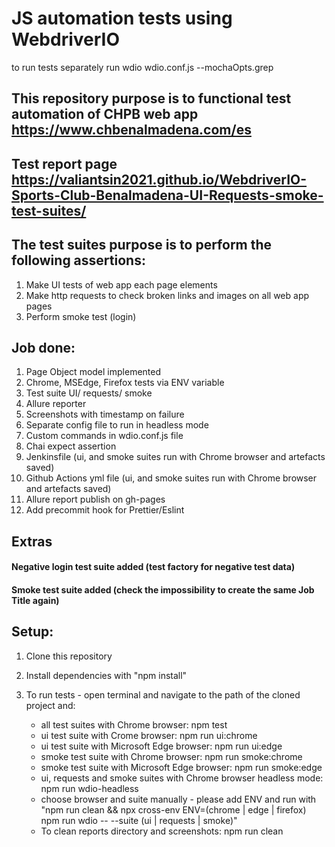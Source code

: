 # JS automation tests using WebdriverIO

to run tests separately run wdio wdio.conf.js --mochaOpts.grep <myText>

## This repository purpose is to functional test automation of CHPB web app https://www.chbenalmadena.com/es

## Test report page https://valiantsin2021.github.io/WebdriverIO-Sports-Club-Benalmadena-UI-Requests-smoke-test-suites/

## The test suites purpose is to perform the following assertions:

1. Make UI tests of web app each page elements
2. Make http requests to check broken links and images on all web app pages
3. Perform smoke test (login)

## Job done:

1.  Page Object model implemented
2.  Chrome, MSEdge, Firefox tests via ENV variable
3.  Test suite UI/ requests/ smoke
4.  Allure reporter
5.  Screenshots with timestamp on failure
6.  Separate config file to run in headless mode
7.  Custom commands in wdio.conf.js file
8.  Chai expect assertion
9.  Jenkinsfile (ui, and smoke suites run with Chrome browser and artefacts saved)
10. Github Actions yml file (ui, and smoke suites run with Chrome browser and artefacts saved)
11. Allure report publish on gh-pages
12. Add precommit hook for Prettier/Eslint

## Extras

#### Negative login test suite added (test factory for negative test data)

#### Smoke test suite added (check the impossibility to create the same Job Title again)

## Setup:

1. Clone this repository
2. Install dependencies with "npm install"
3. To run tests - open terminal and navigate to the path of the cloned project and:

   - all test suites with Chrome browser: npm test
   - ui test suite with Crome browser: npm run ui:chrome
   - ui test suite with Microsoft Edge browser: npm run ui:edge
   - smoke test suite with Chrome browser: npm run smoke:chrome
   - smoke test suite with Microsoft Edge browser: npm run smoke:edge
   - ui, requests and smoke suites with Chrome browser headless mode: npm run wdio-headless
   - choose browser and suite manually - please add ENV and run with "npm run clean && npx cross-env ENV=(chrome | edge | firefox) npm run wdio -- --suite (ui | requests | smoke)"
   - To clean reports directory and screenshots: npm run clean
